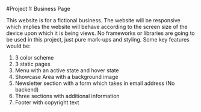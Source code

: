 #Project 1: Business Page

This website is for a fictional business. The website will be responsive which implies the website will behave according to the screen size of the device upon which it is being views. 
No frameworks or libraries are going to be used in this project, just pure mark-ups and styling. 
Some key features would be:
1. 3 color scheme
2. 3 static pages 
3. Menu with an active state and hover state
4. Showcase Area with a background image
5. Newsletter section with a form which takes in email address (No backend)
6. Three sections with additional information
7. Footer with copyright text

